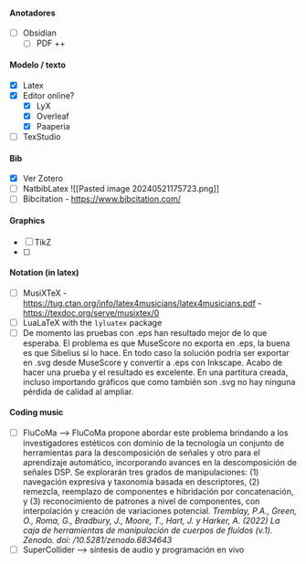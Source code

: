 #### Anotadores
- [ ] Obsidian
	- [ ] PDF ++
#### Modelo / texto
- [x] Latex
- [x] Editor online?
	- [x] LyX
	- [x] Overleaf
	- [x] Paaperia
- [ ] TexStudio
#### Bib
- [x] Ver Zotero
- [ ] NatbibLatex
![[Pasted image 20240521175723.png]]
- [ ] Bibcitation - https://www.bibcitation.com/

#### Graphics
 - [ ] TikZ
 - [ ] 
#### Notation (in latex)
- [ ] MusiXTeX - https://tug.ctan.org/info/latex4musicians/latex4musicians.pdf - https://texdoc.org/serve/musixtex/0
- [ ] LuaLaTeX with the `lyluatex` package
- [ ] De momento las pruebas con .eps han resultado mejor de lo que esperaba. El problema es que MuseScore no exporta en .eps, la buena es que Sibelius sí lo hace. En todo caso la solución podría ser exportar en .svg desde MuseScore y convertir a .eps con Inkscape. Acabo de hacer una prueba y el resultado es excelente. En una partitura creada, incluso importando gráficos que como también son .svg no hay ninguna pérdida de calidad al ampliar.

#### Coding music
- [ ] FluCoMa --> FluCoMa propone abordar este problema brindando a los investigadores estéticos con dominio de la tecnología un conjunto de herramientas para la descomposición de señales y otro para el aprendizaje automático, incorporando avances en la descomposición de señales DSP. Se explorarán tres grados de manipulaciones: (1) navegación expresiva y taxonomía basada en descriptores, (2) remezcla, reemplazo de componentes e hibridación por concatenación, y (3) reconocimiento de patrones a nivel de componentes, con interpolación y creación de variaciones potencial. 
*Tremblay, P.A., Green, O., Roma, G., Bradbury, J., Moore, T., Hart, J. y Harker, A. (2022) La caja de herramientas de manipulación de cuerpos de fluidos (v.1). Zenodo. doi: /10.5281/zenodo.6834643*
- [ ] SuperCollider --> síntesis de audio y programación en vivo